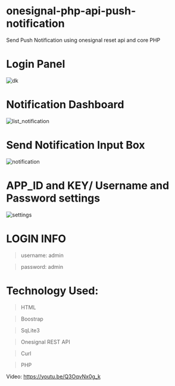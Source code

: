 # onesignal-php-api-push-notification
Send Push Notification using onesignal reset api and core PHP
# Login Panel
![dk](https://user-images.githubusercontent.com/16277392/123512075-31e66f80-d6a7-11eb-9c45-ec56f76f5529.png)

# Notification Dashboard
![list_notification](https://user-images.githubusercontent.com/16277392/123530493-bde6ae80-d71c-11eb-9690-49579b99bbb7.png)

# Send Notification Input Box
![notification](https://user-images.githubusercontent.com/16277392/123530494-bf17db80-d71c-11eb-81b5-3fe6f38ba74b.png)

# APP_ID and KEY/ Username and Password settings
![settings](https://user-images.githubusercontent.com/16277392/123530495-bfb07200-d71c-11eb-9334-3cbff2dd4641.png)

# LOGIN INFO
> username: admin

> password: admin

# Technology Used:
> HTML

> Boostrap

> SqLite3 

> Onesignal REST API 

> Curl 

> PHP

Video: https://youtu.be/Q3OqvNx0g_k
